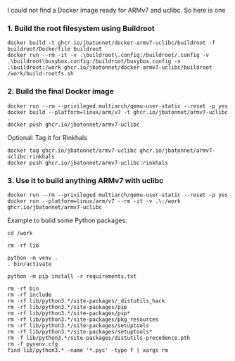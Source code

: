 I could not find a Docker image ready for ARMv7 and uclibc. So here is one

### 1. Build the root filesystem using Buildroot

```
docker build -t ghcr.io/jbatonnet/docker-armv7-uclibc/buildroot -f buildroot/Dockerfile buildroot
docker run --rm -it -v .\buildroot\.config:/buildroot/.config -v .\buildroot\busybox.config:/buildroot/busybox.config -v .\buildroot:/work ghcr.io/jbatonnet/docker-armv7-uclibc/buildroot /work/build-rootfs.sh
```

### 2. Build the final Docker image

```
docker run --rm --privileged multiarch/qemu-user-static --reset -p yes
docker build --platform=linux/arm/v7 -t ghcr.io/jbatonnet/armv7-uclibc .
docker push ghcr.io/jbatonnet/armv7-uclibc
```

Optional: Tag it for Rinkhals

```
docker tag ghcr.io/jbatonnet/armv7-uclibc ghcr.io/jbatonnet/armv7-uclibc:rinkhals
docker push ghcr.io/jbatonnet/armv7-uclibc:rinkhals
```

### 3. Use it to build anything ARMv7 with uclibc

```
docker run --rm --privileged multiarch/qemu-user-static --reset -p yes
docker run --platform=linux/arm/v7 --rm -it -v .\:/work ghcr.io/jbatonnet/armv7-uclibc
```

Example to build some Python packages:

```
cd /work

rm -rf lib

python -m venv .
. bin/activate

python -m pip install -r requirements.txt

rm -rf bin
rm -rf include
rm -rf lib/python3.*/site-packages/_distutils_hack
rm -rf lib/python3.*/site-packages/pip
rm -rf lib/python3.*/site-packages/pip*
rm -rf lib/python3.*/site-packages/pkg_resources
rm -rf lib/python3.*/site-packages/setuptools
rm -rf lib/python3.*/site-packages/setuptools*
rm -f lib/python3.*/site-packages/distutils-precedence.pth
rm -f pyvenv.cfg
find lib/python3.* -name '*.pyc' -type f | xargs rm
```
